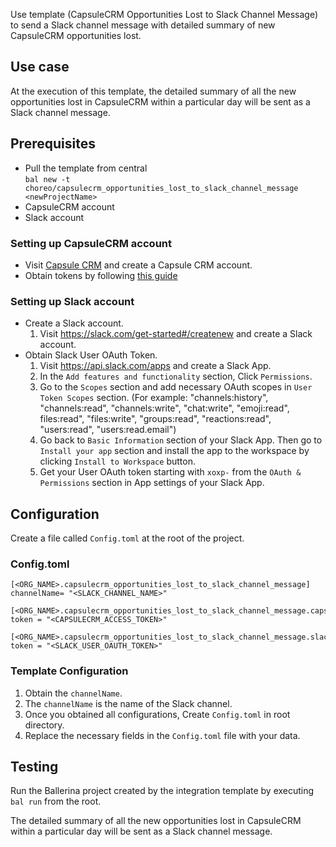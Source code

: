 Use template (CapsuleCRM Opportunities Lost to Slack Channel Message) to send a Slack channel message with detailed summary of new CapsuleCRM opportunities lost.

## Use case
At the execution of this template, the detailed summary of all the new opportunities lost in CapsuleCRM 
within a particular day will be sent as a Slack channel message. 

## Prerequisites
* Pull the template from central  
  `bal new -t choreo/capsulecrm_opportunities_lost_to_slack_channel_message <newProjectName>`
* CapsuleCRM account
* Slack account

### Setting up CapsuleCRM account
* Visit [Capsule CRM](https://capsulecrm.com) and create a Capsule CRM account.
* Obtain tokens by following [this guide](https://developer.capsulecrm.com/v2/overview/authentication)

### Setting up Slack account
* Create a Slack account.
  1. Visit https://slack.com/get-started#/createnew and create a Slack account.
* Obtain Slack User OAuth Token.
  1. Visit https://api.slack.com/apps and create a Slack App.
  2. In the `Add features and functionality` section, Click `Permissions`.
  3. Go to the `Scopes` section and add necessary OAuth scopes in `User Token Scopes` section. (For example: "channels:history", "channels:read", "channels:write", "chat:write", "emoji:read", files:read", "files:write", "groups:read", "reactions:read", "users:read", "users:read.email")
  4. Go back to `Basic Information` section of your Slack App. Then go to `Install your app` section and install the app to the workspace by clicking `Install to Workspace` button.
  5. Get your User OAuth token starting with `xoxp-` from the `OAuth & Permissions` section in App settings of your Slack App.

## Configuration
Create a file called `Config.toml` at the root of the project.

### Config.toml 

```
[<ORG_NAME>.capsulecrm_opportunities_lost_to_slack_channel_message]
channelName= "<SLACK_CHANNEL_NAME>"

[<ORG_NAME>.capsulecrm_opportunities_lost_to_slack_channel_message.capsulecrmAuthConfig]
token = "<CAPSULECRM_ACCESS_TOKEN>"

[<ORG_NAME>.capsulecrm_opportunities_lost_to_slack_channel_message.slackAuthConfig]
token = "<SLACK_USER_OAUTH_TOKEN>"
```

### Template Configuration
1. Obtain the `channelName`. 
2. The `channelName` is the name of the Slack channel.
3. Once you obtained all configurations, Create `Config.toml` in root directory.
4. Replace the necessary fields in the `Config.toml` file with your data.

## Testing
Run the Ballerina project created by the integration template by executing `bal run` from the root.

The detailed summary of all the new opportunities lost in CapsuleCRM within a particular day will be sent as a Slack channel message. 
